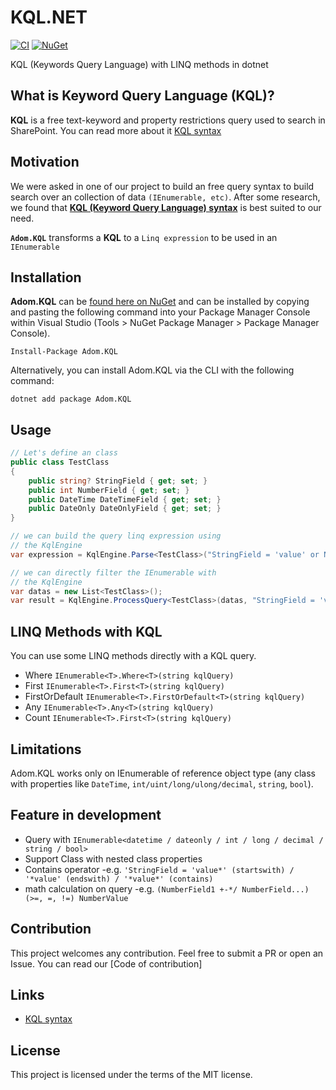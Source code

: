 <!-- # <img src="./assets/logo.png" alt="Icon" width="60" />  -->
# KQL.NET

[![CI](https://github.com/wcontayon/Adom.KQL/actions/workflows/dotnet-ci.yml/badge.svg)](https://github.com/wcontayon/Adom.KQL/.github/workflows/dotnet-ci.yml)  [![NuGet](https://img.shields.io/nuget/v/ReedSolomon.NET.svg?label=NuGet)](https://www.nuget.org/packages/ReedSolomon.NET/)


KQL (Keywords Query Language) with LINQ methods in dotnet 

## What is Keyword Query Language (KQL)?

**KQL** is a free text-keyword and property restrictions query used to search in SharePoint. You can read more about it
[KQL syntax](https://docs.microsoft.com/en-us/sharepoint/dev/general-development/keyword-query-language-kql-syntax-reference?WT.mc_id=DT-MVP-5003978)

## Motivation

We were asked in one of our project to build an free query syntax to build search over an collection of data `(IEnumerable, etc)`.
After some research, we found that [**KQL (Keyword Query Language) syntax**](https://docs.microsoft.com/en-us/sharepoint/dev/general-development/keyword-query-language-kql-syntax-reference?WT.mc_id=DT-MVP-5003978) is best suited to our need.

**`Adom.KQL`** transforms a **KQL** to a `Linq expression` to be used in an `IEnumerable`

## Installation

**Adom.KQL** can be [found here on NuGet](https://www.nuget.org/packages/) and can be installed by copying and pasting the following command into your Package Manager Console within Visual Studio (Tools > NuGet Package Manager > Package Manager Console).

```
Install-Package Adom.KQL
```

Alternatively, you can install Adom.KQL via the CLI with the following command:

```
dotnet add package Adom.KQL
```

## Usage

```cs
// Let's define an class
public class TestClass
{
    public string? StringField { get; set; }
    public int NumberField { get; set; }
    public DateTime DateTimeField { get; set; }
    public DateOnly DateOnlyField { get; set; }
}

// we can build the query linq expression using 
// the KqlEngine
var expression = KqlEngine.Parse<TestClass>("StringField = 'value' or NumberField != 10");

// we can directly filter the IEnumerable with
// the KqlEngine
var datas = new List<TestClass>();
var result = KqlEngine.ProcessQuery<TestClass>(datas, "StringField = 'value' or NumberField != 10");
```

## LINQ Methods with KQL

You can use some LINQ methods directly with a KQL query.
- Where             `IEnumerable<T>.Where<T>(string kqlQuery)`
- First             `IEnumerable<T>.First<T>(string kqlQuery)`
- FirstOrDefault    `IEnumerable<T>.FirstOrDefault<T>(string kqlQuery)`
- Any               `IEnumerable<T>.Any<T>(string kqlQuery)`
- Count             `IEnumerable<T>.First<T>(string kqlQuery)`


## Limitations
Adom.KQL works only on IEnumerable of reference object type (any class with properties like `DateTime`, `int/uint/long/ulong/decimal`, `string`, `bool`).

## Feature in development
- Query with `IEnumerable<datetime / dateonly / int / long / decimal / string / bool>`
- Support Class with nested class properties
- Contains operator -e.g. `'StringField = 'value*' (startswith) / '*value' (endswith) / '*value*' (contains)`
- math calculation on query -e.g. `(NumberField1 +-*/ NumberField...) (>=, =, !=) NumberValue`  

## Contribution

This project welcomes any contribution. Feel free to submit a PR or open an Issue.
You can read our [Code of contribution]

## Links

- [KQL syntax](https://docs.microsoft.com/en-us/sharepoint/dev/general-development/keyword-query-language-kql-syntax-reference?WT.mc_id=DT-MVP-5003978)

## License

This project is licensed under the terms of the MIT license.
